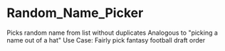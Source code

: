 # Random_Name_Picker
Picks random name from list without duplicates
Analogous to "picking a name out of a hat" 
Use Case: Fairly pick fantasy football draft order
